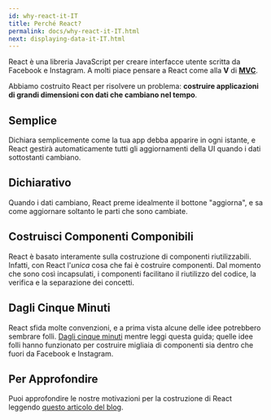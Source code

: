 ```yaml
---
id: why-react-it-IT
title: Perché React?
permalink: docs/why-react-it-IT.html
next: displaying-data-it-IT.html
---
```

React è una libreria JavaScript per creare interfacce utente scritta da Facebook e Instagram. A molti piace pensare a React come alla **V** di **[MVC](https://it.wikipedia.org/wiki/Model-View-Controller)**.

Abbiamo costruito React per risolvere un problema: **costruire applicazioni di grandi dimensioni con dati che cambiano nel tempo**.

## Semplice

Dichiara semplicemente come la tua app debba apparire in ogni istante, e React gestirà automaticamente tutti gli aggiornamenti della UI quando i dati sottostanti cambiano.

## Dichiarativo

Quando i dati cambiano, React preme idealmente il bottone "aggiorna", e sa come aggiornare soltanto le parti che sono cambiate.

## Costruisci Componenti Componibili

React è basato interamente sulla costruzione di componenti riutilizzabili. Infatti, con React l'*unica* cosa che fai è costruire componenti. Dal momento che sono così incapsulati, i componenti facilitano il riutilizzo del codice, la verifica e la separazione dei concetti.

## Dagli Cinque Minuti

React sfida molte convenzioni, e a prima vista alcune delle idee potrebbero sembrare folli. [Dagli cinque minuti](https://signalvnoise.com/posts/3124-give-it-five-minutes) mentre leggi questa guida; quelle idee folli hanno funzionato per costruire migliaia di componenti sia dentro che fuori da Facebook e Instagram.

## Per Approfondire

Puoi approfondire le nostre motivazioni per la costruzione di React leggendo [questo articolo del blog](/react/blog/2013/06/05/why-react.html).
